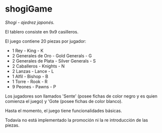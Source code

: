 # shogiGame

_Shogi - ajedrez japonés._

El tablero consiste en 9x9 casilleros.

El juego contiene 20 piezas por jugador:

- 1 Rey - King - K
- 2 Generales de Oro - Gold Generals - G
- 2 Generales de Plata - Silver Generals - S
- 2 Caballeros - Knights - N
- 2 Lanzas - Lance - L
- 1 Alfil - Bishop - B
- 1 Torre - Rook - R
- 9 Peones - Pawns - P

Los jugadores son llamados 'Sente' (posee fichas de color negro y es quien comienza el juego) y 'Gote (posee fichas de color blanco).

Hasta el momento, el juego tiene funcionalidades básicas. 

Todavía no está implementado la promoción ni la re introducción de las piezas.
